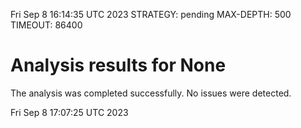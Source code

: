 Fri Sep  8 16:14:35 UTC 2023
STRATEGY: pending
MAX-DEPTH: 500
TIMEOUT: 86400
# Analysis results for None
The analysis was completed successfully. No issues were detected.

Fri Sep  8 17:07:25 UTC 2023
